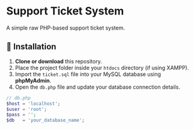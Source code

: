# Support Ticket System

A simple raw PHP-based support ticket system.

## 📁 Installation

1. **Clone or download** this repository.
2. Place the project folder inside your `htdocs` directory (if using XAMPP).
3. Import the `ticket.sql` file into your MySQL database using **phpMyAdmin**.
4. Open the `db.php` file and update your database connection details.

```php
// db.php
$host = 'localhost';
$user = 'root';
$pass = '';
$db   = 'your_database_name';
